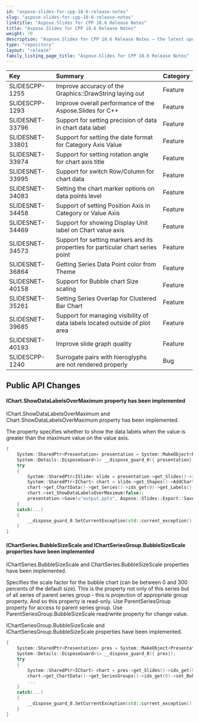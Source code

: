 ```yaml
---
id: "aspose-slides-for-cpp-18-6-release-notes"
slug: "aspose-slides-for-cpp-18-6-release-notes"
linktitle: "Aspose.Slides for CPP 18.6 Release Notes"
title: "Aspose.Slides for CPP 18.6 Release Notes"
weight: 70
description: "Aspose.Slides for CPP 18.6 Release Notes – the latest updates and fixes."
type: "repository"
layout: "release"
family_listing_page_title: "Aspose.Slides for CPP 18.6 Release Notes"
---
```


|**Key**|**Summary**|**Category**|
| :- | :- | :- |
|SLIDESCPP-1255|Improve accuracy of the Graphics::DrawString laying out|Feature|
|SLIDESCPP-1293|Improve overall performance of the Aspose.Slides for C++|Feature|
|SLIDESNET-33796|Support for setting precision of data in chart data label|Feature|
|SLIDESNET-33801|Support for setting the date format for Category Axis Value|Feature|
|SLIDESNET-33974|Support for setting rotation angle for chart axis title|Feature|
|SLIDESNET-33995|Support for switch Row/Column for chart data|Feature|
|SLIDESNET-34083|Setting the chart marker options on data points level|Feature|
|SLIDESNET-34458|Support of setting Position Axis in Category or Value Axis|Feature|
|SLIDESNET-34469|Support for showing Display Unit label on Chart value axis|Feature|
|SLIDESNET-34573|Support for setting markers and its properties for particular chart series point|Feature|
|SLIDESNET-36864|Getting Series Data Point color from Theme|Feature|
|SLIDESNET-40158|Support for Bubble chart Size scaling|Feature|
|SLIDESNET-35261|Setting Series Overlap for Clustered Bar Chart|Feature|
|SLIDESNET-39685|Support for managing visibility of data labels located outside of plot area|Feature|
|SLIDESNET-40193|Improve slide graph quality|Feature|
|SLIDESCPP-1240|Surrogate pairs with hieroglyphs are not rendered properly|Bug|
## **Public API Changes**

#### **IChart.ShowDataLabelsOverMaximum property has been implemented**
IChart.ShowDataLabelsOverMaximum and Chart.ShowDataLabelsOverMaximum property has been implemented.

The property specifies whether to show the data labels when the value is greater than the maximum value on the value axis.

``` cpp
{
    System::SharedPtr<Presentation> presentation = System::MakeObject<Presentation>();
    System::Details::DisposeGuard<1> __dispose_guard_0({ presentation});
    try
    {
        System::SharedPtr<ISlide> slide = presentation->get_Slides()->idx_get(0);
        System::SharedPtr<IChart> chart = slide->get_Shapes()->AddChart(Aspose::Slides::Charts::ChartType::ScatterWithMarkers, 20, 100, 600, 400);
        chart->get_ChartData()->get_Series()->idx_get(0)->get_Labels()->get_DefaultDataLabelFormat()->set_ShowValue(true);
        chart->set_ShowDataLabelsOverMaximum(false);
        presentation->Save(u"output.pptx", Aspose::Slides::Export::SaveFormat::Pptx);
    }
    catch(...)
    {
        __dispose_guard_0.SetCurrentException(std::current_exception());
    }
}
```
#### **IChartSeries.BubbleSizeScale and IChartSeriesGroup.BubbleSizeScale properties have been implemented**
IChartSeries.BubbleSizeScale and ChartSeries.BubbleSizeScale properties have been implemented.

Specifies the scale factor for the bubble chart (can be between 0 and 300 percents of the default size). This is the property not only of this series but of all series of parent series group - this is projection of appropriate group property. And so this property is read-only. Use ParentSeriesGroup property for access to parent series group. Use ParentSeriesGroup.BubbleSizeScale read/write property for change value.

IChartSeriesGroup.BubbleSizeScale and IChartSeriesGroup.BubbleSizeScale properties have been implemented.

``` cpp
{
    System::SharedPtr<Presentation> pres = System::MakeObject<Presentation>();
    System::Details::DisposeGuard<1> __dispose_guard_0({ pres});
    try
    {
        System::SharedPtr<IChart> chart = pres->get_Slides()->idx_get(0)->get_Shapes()->AddChart(Aspose::Slides::Charts::ChartType::Bubble, 100, 100, 400, 300);
        chart->get_ChartData()->get_SeriesGroups()->idx_get(0)->set_BubbleSizeScale(150);
        ...
    }
    catch(...)
    {
        __dispose_guard_0.SetCurrentException(std::current_exception());
    }
}
```
